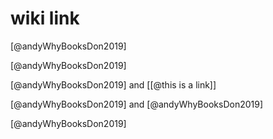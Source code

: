 # wiki link

[@andyWhyBooksDon2019]

[@andyWhyBooksDon2019]

[@andyWhyBooksDon2019] and [[@this is a link]]

[@andyWhyBooksDon2019] and [@andyWhyBooksDon2019]

[@andyWhyBooksDon2019]